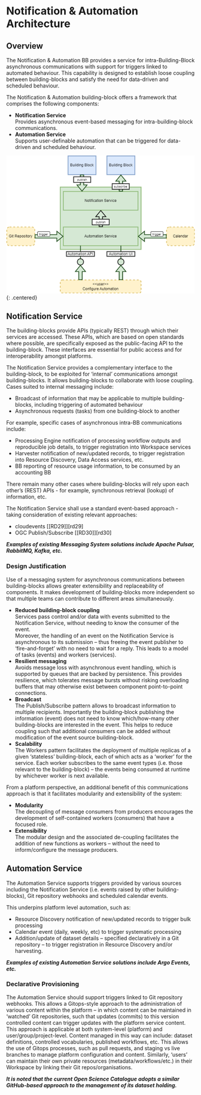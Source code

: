 # Notification & Automation Architecture

## Overview

The Notification & Automation BB provides a service for intra-Building-Block asynchronous communications with support for triggers linked to automated behaviour. This capability is designed to establish loose coupling between building-blocks and satisfy the need for data-driven and scheduled behaviour.

The Notification & Automation building-block offers a framework that comprises the following components:

* **Notification Service**<br>
  Provides asynchronous event-based messaging for intra-building-block communications.
* **Automation Service**<br>
  Supports user-definable automation that can be triggered for data-driven and scheduled behaviour.

![Notification & Automation](diagrams/notification-automation.drawio.png){: .centered}

## Notification Service

The building-blocks provide APIs (typically REST) through which their services are accessed. These APIs, which are based on open standards where possible, are specifically exposed as the public-facing API to the building-block. These interfaces are essential for public access and for interoperability amongst platforms.

The Notification Service provides a complementary interface to the building-block, to be exploited for ‘internal’ communications amongst building-blocks. It allows building-blocks to collaborate with loose coupling. Cases suited to internal messaging include:

* Broadcast of information that may be applicable to multiple building-blocks, including triggering of automated behaviour
* Asynchronous requests (tasks) from one building-block to another

For example, specific cases of asynchronous intra-BB communications include:

* Processing Engine notification of processing workflow outputs and reproducible job details, to trigger registration into Workspace services
* Harvester notification of new/updated records, to trigger registration into Resource Discovery, Data Access services, etc.
* BB reporting of resource usage information, to be consumed by an accounting BB

There remain many other cases where building-blocks will rely upon each other’s (REST) APIs - for example, synchronous retrieval (lookup) of information, etc.

The Notification Service shall use a standard event-based approach - taking consideration of existing relevant approaches:

* cloudevents [[RD29]][rd29]
* OGC Publish/Subscribe [[RD30]][rd30]

**_Examples of existing Messaging System solutions include Apache Pulsar, RabbitMQ, Kafka, etc._**

### Design Justification

Use of a messaging system for asynchronous communications between building-blocks allows greater extensibility and replaceability of components. It makes development of building-blocks more independent so that multiple teams can contribute to different areas simultaneously.

* **Reduced building-block coupling**<br>
  Services pass control and/or data with events submitted to the Notification Service, without needing to know the consumer of the event.<br>
  Moreover, the handling of an event on the Notification Service is asynchronous to its submission – thus freeing the event publisher to ‘fire-and-forget’ with no need to wait for a reply. This leads to a model of tasks (events) and workers (services).
* **Resilient messaging**<br>
  Avoids message loss with asynchronous event handling, which is supported by queues that are backed by persistence. This provides resilience, which tolerates message bursts without risking overloading buffers that may otherwise exist between component point-to-point connections.
* **Broadcast**<br>
  The Publish/Subscribe pattern allows to broadcast information to multiple recipients. Importantly the building-block publishing the information (event) does not need to know which/how-many other building-blocks are interested in the event. This helps to reduce coupling such that additional consumers can be added without modification of the event source building-block.
* **Scalability**<br>
  The Workers pattern facilitates the deployment of multiple replicas of a given ‘stateless’ building-block, each of which acts as a ‘worker’ for the service. Each worker subscribes to the same event types (i.e. those relevant to the building-block) – the events being consumed at runtime by whichever worker is next available.

From a platform perspective, an additional benefit of this communications approach is that it facilitates modularity and extensibility of the system:

* **Modularity**<br>
  The decoupling of message consumers from producers encourages the development of self-contained workers (consumers) that have a focused role.
* **Extensibility**<br>
  The modular design and the associated de-coupling facilitates the addition of new functions as workers – without the need to inform/configure the message producers.

## Automation Service

The Automation Service supports triggers provided by various sources including the Notification Service (i.e. events raised by other building-blocks), Git repository webhooks and scheduled calendar events.

This underpins platform level automation, such as:

* Resource Discovery notification of new/updated records to trigger bulk processing
* Calendar event (daily, weekly, etc) to trigger systematic processing
* Addition/update of dataset details – specified declaratively in a Git repository – to trigger registration in Resource Discovery and/or harvesting.

**_Examples of existing Automation Service solutions include Argo Events, etc._**

### Declarative Provisioning

The Automation Service should support triggers linked to Git repository webhooks. This allows a Gitops-style approach to the administration of various content within the platform – in which content can be maintained in ‘watched’ Git repositories, such that updates (commits) to this version controlled content can trigger updates with the platform service content. This approach is applicable at both system-level (platform) and user/group/project-level. Content managed in this way can include: dataset definitions, controlled vocabularies, published workflows, etc. This allows the use of Gitops processes, such as pull requests, and staging vs live branches to manage platform configuration and content. Similarly, ‘users’ can maintain their own private resources (metadata/workflows/etc.) in their Workspace by linking their Git repos/organisations.

**_It is noted that the current Open Science Catalogue adopts a similar GitHub-based approach to the management of its dataset holding._**
